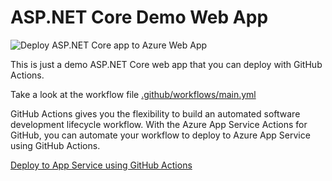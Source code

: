 # ASP.NET Core Demo Web App

![Deploy ASP.NET Core app to Azure Web App](https://github.com/mikepfeiffer/aspnet-dotnet-core/workflows/Deploy%20ASP.NET%20Core%20app%20to%20Azure%20Web%20App/badge.svg)

This is just a demo ASP.NET Core web app that you can deploy with GitHub Actions.

Take a look at the workflow file [.github/workflows/main.yml](https://github.com/mikepfeiffer/aspnet-dotnet-core/blob/master/.github/workflows/main.yml)

GitHub Actions gives you the flexibility to build an automated software development lifecycle workflow. With the Azure App Service Actions for GitHub, you can automate your workflow to deploy to Azure App Service using GitHub Actions.

[Deploy to App Service using GitHub Actions](https://docs.microsoft.com/en-us/azure/app-service/deploy-github-actions)
